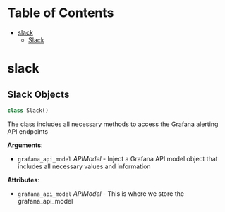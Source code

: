 # Table of Contents

* [slack](#slack)
  * [Slack](#slack.Slack)

<a id="slack"></a>

# slack

<a id="slack.Slack"></a>

## Slack Objects

```python
class Slack()
```

The class includes all necessary methods to access the Grafana alerting API endpoints

**Arguments**:

- `grafana_api_model` _APIModel_ - Inject a Grafana API model object that includes all necessary values and information
  

**Attributes**:

- `grafana_api_model` _APIModel_ - This is where we store the grafana_api_model

